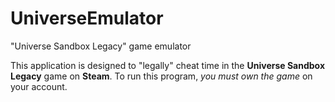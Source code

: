 # UniverseEmulator
"Universe Sandbox Legacy" game emulator

This application is designed to "legally" cheat time in the **Universe Sandbox Legacy** game on **Steam**. To run this program, _you must own the game_ on your account.
